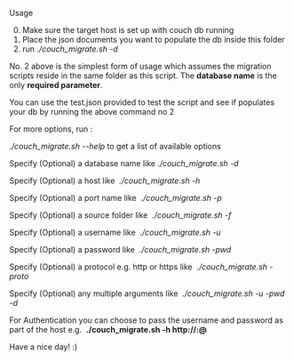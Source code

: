 Usage

0. Make sure the target host is set up with couch db running
1. Place the json documents you want to populate the db inside this folder
2. run *./couch_migrate.sh -d <database name>*

No. 2 above is the simplest form of usage which assumes the migration scripts reside in the same folder as this script. The **database name** is the only **required parameter**. 

You can use the test.json provided to test the script and see if populates your db by running the above command no 2

For more options, run :


*./couch_migrate.sh --help* to get a list of available options


  Specify (Optional) a database name like *./couch_migrate.sh -d <database name>*

  Specify (Optional) a host like  *./couch_migrate.sh -h <hostname>*

  Specify (Optional) a port name like  *./couch_migrate.sh -p <port>*

  Specify (Optional) a source folder like  *./couch_migrate.sh -f <folder path>*

  Specify (Optional) a username like  *./couch_migrate.sh -u <username>*

  Specify (Optional) a password like  *./couch_migrate.sh -pwd <password>*

  Specify (Optional) a protocol e.g. http or https like  *./couch_migrate.sh -proto <protocol>*

  Specify (Optional) any multiple arguments like  *./couch_migrate.sh -u <username> -pwd <password> -d <database name>*

For Authentication you can choose to pass the username and password as part of the host 
e.g.  **./couch_migrate.sh -h http://<username>:<password>@<hostname>**

Have a nice day! :)
   
